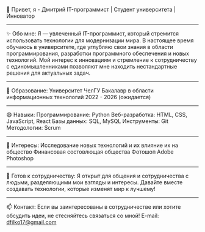 👋 Привет, я - Дмитрий 
IT-программист | Студент университета | Инноватор

-------------------------------------------------
✨ Обо мне:
Я — увлеченный IT-программист, который стремится использовать технологии для модернизации мира. 
В настоящее время обучаюсь в университете, где углубляю свои знания в области программирования, разработки программного обеспечения и новых технологий. 
Мой интерес к инновациям и стремление к сотрудничеству с единомышленниками позволяют мне находить нестандартные решения для актуальных задач.

-------------------------------------------------
🌱 Образование:
Университет ЧелГУ
Бакалавр в области информационных технологий
2022 - 2026 (ожидается)

-------------------------------------------------
😄 Навыки:
Программирование: Python
Веб-разработка: HTML, CSS, JavaScript, React
Базы данных: SQL, MySQL
Инструменты: Git
Методологии: Scrum

-------------------------------------------------
👀 Интересы:
Исследование новых технологий и их влияние их на общество
Финансовая состовлющая общества
Фотошоп Adobe Photoshop

-------------------------------------------------
💞️ Готов к сотрудничеству:
Я открыт для общения и сотрудничества с людьми, разделяющими мои взгляды и интересы. Давайте вместе создавать технологии, которые изменят мир к лучшему!

-------------------------------------------------
📫 Контакт:
Если вы заинтересованы в сотрудничестве или хотите обсудить идеи, не стесняйтесь связаться со мной!
E-mail: dfilko17@gmail.com


<!---
DmitriyITProger/DmitriyITProger is a ✨ special ✨ repository because its `README.md` (this file) appears on your GitHub profile.
You can click the Preview link to take a look at your changes.
--->
